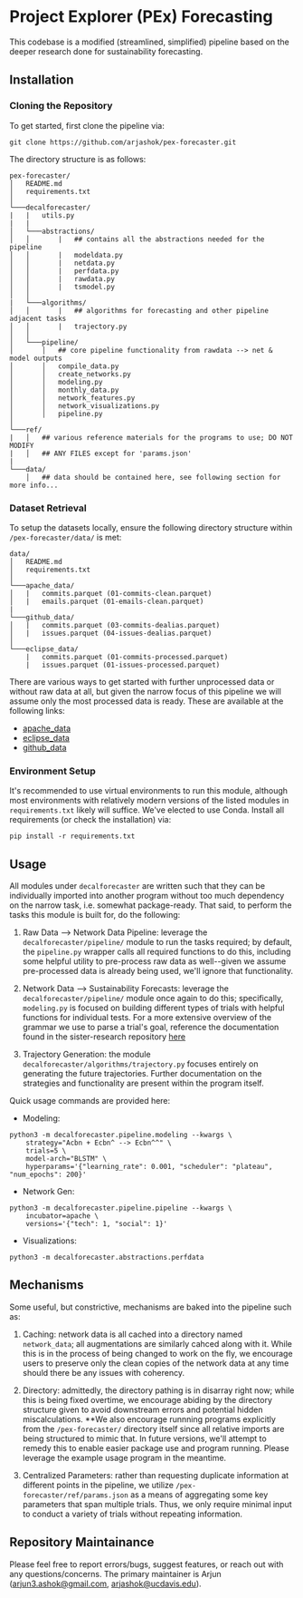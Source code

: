 # Project Explorer (PEx) Forecasting
This codebase is a modified (streamlined, simplified) pipeline based on the
deeper research done for sustainability forecasting.

## Installation
### Cloning the Repository
To get started, first clone the pipeline via:
```
git clone https://github.com/arjashok/pex-forecaster.git
```

The directory structure is as follows:
```
pex-forecaster/
│   README.md
│   requirements.txt    
│
└───decalforecaster/
|   |   utils.py
|   |
│   └───abstractions/
│   │       |   ## contains all the abstractions needed for the pipeline
│   │       |   modeldata.py
│   │       |   netdata.py
│   │       |   perfdata.py
│   │       |   rawdata.py
│   │       |   tsmodel.py
│   │
|   └───algorithms/
│   │       |   ## algorithms for forecasting and other pipeline adjacent tasks
│   │       |   trajectory.py
│   │
│   └───pipeline/
│       │   ## core pipeline functionality from rawdata --> net & model outputs
│       │   compile_data.py
│       │   create_networks.py
│       │   modeling.py
│       │   monthly_data.py
│       │   network_features.py
│       │   network_visualizations.py
│       │   pipeline.py
│   
└───ref/
|   │   ## various reference materials for the programs to use; DO NOT MODIFY
|   │   ## ANY FILES except for 'params.json'
|
└───data/
    │   ## data should be contained here, see following section for more info...
```

### Dataset Retrieval
To setup the datasets locally, ensure the following directory structure within
`/pex-forecaster/data/` is met:
```
data/
│   README.md
│   requirements.txt    
│
└───apache_data/
│   |   commits.parquet (01-commits-clean.parquet)
│   |   emails.parquet (01-emails-clean.parquet)
|
└───github_data/
│   |   commits.parquet (03-commits-dealias.parquet)
│   |   issues.parquet (04-issues-dealias.parquet)
│
└───eclipse_data/
    |   commits.parquet (01-commits-processed.parquet)
    |   issues.parquet (01-issues-processed.parquet)
```

There are various ways to get started with further unprocessed data or without 
raw data at all, but given the narrow focus of this pipeline we will assume 
only the most processed data is ready. These are available at the following
links:

- [apache_data](https://drive.google.com/drive/folders/1-f8AEReRwegpecnOXmdg5XdrzZPuULeF?usp=drive_link)
- [eclipse_data](https://drive.google.com/drive/folders/1CNLy-d353_KL0L-QxiUMTOZTpfCj1YSA?usp=drive_link)
- [github_data](https://drive.google.com/drive/folders/1NPa5oBV_e9mduITmXyw_VrxnrmmBXc1e?usp=drive_link)


### Environment Setup
It's recommended to use virtual environments to run this module, although most
environments with relatively modern versions of the listed modules in
`requirements.txt` likely will suffice. We've elected to use Conda. Install all
requirements (or check the installation) via:
```
pip install -r requirements.txt
```

## Usage
All modules under `decalforecaster` are written such that they can be
individually imported into another program without too much dependency on the
narrow task, i.e. somewhat package-ready. That said, to perform the tasks this
module is built for, do the following:

1. Raw Data --> Network Data Pipeline: leverage the `decalforecaster/pipeline/`
    module to run the tasks required; by default, the `pipeline.py` wrapper
    calls all required functions to do this, including some helpful utility to
    pre-process raw data as well--given we assume pre-processed data is already
    being used, we'll ignore that functionality.

2. Network Data --> Sustainability Forecasts: leverage the
    `decalforecaster/pipeline/` module once again to do this; specifically,
    `modeling.py` is focused on building different types of trials with helpful
    functions for individual tests. For a more extensive overview of the grammar
    we use to parse a trial's goal, reference the documentation found in the
    sister-research repository [here](https://github.com/arjashok/OSS-Research)

3. Trajectory Generation: the module `decalforecaster/algorithms/trajectory.py`
    focuses entirely on generating the future trajectories. Further
    documentation on the strategies and functionality are present within the
    program itself.

Quick usage commands are provided here:
- Modeling:
```
python3 -m decalforecaster.pipeline.modeling --kwargs \
    strategy="Acbn + Ecbn^ --> Ecbn^^" \
    trials=5 \
    model-arch="BLSTM" \
    hyperparams='{"learning_rate": 0.001, "scheduler": "plateau", "num_epochs": 200}'
```

- Network Gen:
```
python3 -m decalforecaster.pipeline.pipeline --kwargs \
    incubator=apache \
    versions='{"tech": 1, "social": 1}'
```

- Visualizations:
```
python3 -m decalforecaster.abstractions.perfdata
```


## Mechanisms
Some useful, but constrictive, mechanisms are baked into the pipeline such as:

1. Caching: network data is all cached into a directory named `network_data`;
    all augmentations are similarly cahced along with it. While this is in the
    process of being changed to work on the fly, we encourage users to preserve
    only the clean copies of the network data at any time should there be any 
    issues with coherency.

2. Directory: admittedly, the directory pathing is in disarray right now; while
    this is being fixed overtime, we encourage abiding by the directory
    structure given to avoid downstream errors and potential hidden 
    miscalculations. **We also encourage runnning programs explicitly from the 
    `/pex-forecaster/` directory itself since all relative imports are being 
    structured to mimic that. In future versions, we'll attempt to remedy this 
    to enable easier package use and program running. Please leverage the 
    example usage program in the meantime.

3. Centralized Parameters: rather than requesting duplicate information at
    different points in the pipeline, we utilize
    `/pex-forecaster/ref/params.json` as a means of aggregating some key
    parameters that span multiple trials. Thus, we only require minimal input to
    conduct a variety of trials without repeating information.


## Repository Maintainance
Please feel free to report errors/bugs, suggest features, or reach out with any
questions/concerns. The primary maintainer is Arjun (arjun3.ashok@gmail.com,
arjashok@ucdavis.edu).

